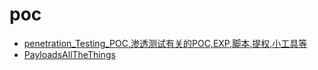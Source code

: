 # poc

* [penetration_Testing_POC,渗透测试有关的POC,EXP,脚本,提权,小工具等](https://github.com/Mr-xn/Penetration_Testing_POC)
* [PayloadsAllTheThings](https://github.com/swisskyrepo/PayloadsAllTheThings)
